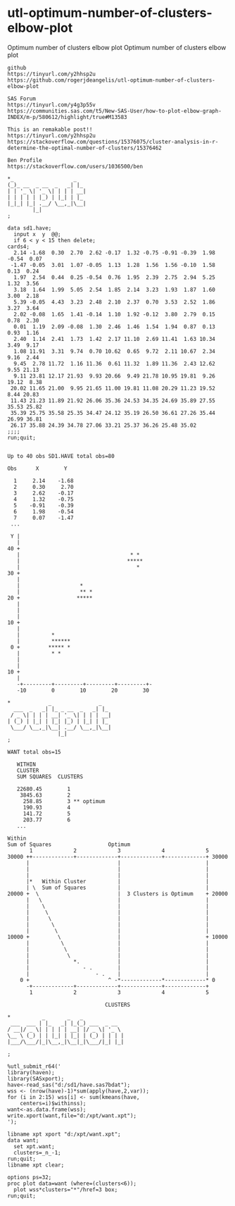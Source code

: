 # utl-optimum-number-of-clusters-elbow-plot
Optimum number of clusters elbow plot
    Optimum number of clusters elbow plot                                                                                    
                                                                                                                             
    github                                                                                                                   
    https://tinyurl.com/y2hhsp2u                                                                                             
    https://github.com/rogerjdeangelis/utl-optimum-number-of-clusters-elbow-plot                                             
                                                                                                                             
    SAS Forum                                                                                                                
    https://tinyurl.com/y4g3p55v                                                                                             
    https://communities.sas.com/t5/New-SAS-User/how-to-plot-elbow-graph-INDEX/m-p/580612/highlight/true#M13583               
                                                                                                                             
    This is an remakable post!!                                                                                              
    https://tinyurl.com/y2hhsp2u                                                                                             
    https://stackoverflow.com/questions/15376075/cluster-analysis-in-r-determine-the-optimal-number-of-clusters/15376462     
                                                                                                                             
    Ben Profile                                                                                                              
    https://stackoverflow.com/users/1036500/ben                                                                              
                                                                                                                             
    *_                   _                                                                                                   
    (_)_ __  _ __  _   _| |_                                                                                                 
    | | '_ \| '_ \| | | | __|                                                                                                
    | | | | | |_) | |_| | |_                                                                                                 
    |_|_| |_| .__/ \__,_|\__|                                                                                                
            |_|                                                                                                              
    ;                                                                                                                        
                                                                                                                             
    data sd1.have;                                                                                                           
      input x  y  @@;                                                                                                        
      if 6 < y < 15 then delete;                                                                                             
    cards4;                                                                                                                  
      2.14 -1.68  0.30  2.70  2.62 -0.17  1.32 -0.75 -0.91 -0.39  1.98 -0.54  0.07                                           
     -1.47 -0.05  3.01  1.07 -0.05  1.13  1.28  1.56  1.56 -0.10  1.58  0.13  0.24                                           
      1.97  2.54  0.44  0.25 -0.54  0.76  1.95  2.39  2.75  2.94  5.25  1.32  3.56                                           
      3.18  1.64  1.99  5.05  2.54  1.85  2.14  3.23  1.93  1.87  1.60  3.00  2.18                                           
      5.39 -0.05  4.43  3.23  2.48  2.10  2.37  0.70  3.53  2.52  1.86  3.27  3.64                                           
      2.02 -0.08  1.65  1.41 -0.14  1.10  1.92 -0.12  3.80  2.79  0.15  0.78  2.30                                           
      0.01  1.19  2.09 -0.08  1.30  2.46  1.46  1.54  1.94  0.87  0.13  0.93  1.16                                           
      2.40  1.14  2.41  1.73  1.42  2.17 11.10  2.69 11.41  1.63 10.34  3.49  9.17                                           
      1.08 11.91  3.31  9.74  0.70 10.62  0.65  9.72  2.11 10.67  2.34  9.16  2.44                                           
      9.45  2.78 11.72  1.16 11.36  0.61 11.32  1.89 11.36  2.43 12.62  9.55 21.13                                           
      9.11 23.81 12.17 21.93  9.93 20.66  9.49 21.78 10.95 19.81  9.26 19.12  8.38                                           
     20.02 11.65 21.00  9.95 21.65 11.00 19.81 11.08 20.29 11.23 19.52  8.44 20.83                                           
     11.43 21.23 11.89 21.92 26.06 35.36 24.53 34.35 24.69 35.89 27.55 35.53 25.82                                           
     35.39 25.75 35.58 25.35 34.47 24.12 35.19 26.50 36.61 27.26 35.44 26.99 36.81                                           
     26.17 35.88 24.39 34.78 27.06 33.21 25.37 36.26 25.48 35.02                                                             
    ;;;;                                                                                                                     
    run;quit;                                                                                                                
                                                                                                                             
                                                                                                                             
    Up to 40 obs SD1.HAVE total obs=80                                                                                       
                                                                                                                             
    Obs      X        Y                                                                                                      
                                                                                                                             
      1     2.14    -1.68                                                                                                    
      2     0.30     2.70                                                                                                    
      3     2.62    -0.17                                                                                                    
      4     1.32    -0.75                                                                                                    
      5    -0.91    -0.39                                                                                                    
      6     1.98    -0.54                                                                                                    
      7     0.07    -1.47                                                                                                    
     ...                                                                                                                     
                                                                                                                             
     Y |                                                                                                                     
       |                                                                                                                     
    40 +                                                                                                                     
       |                                   * *                                                                               
       |                                  *****                                                                              
       |                                     *                                                                               
    30 +                                                                                                                     
       |                                                                                                                     
       |                   *                                                                                                 
       |                   ** *                                                                                              
    20 +                  *****                                                                                              
       |                                                                                                                     
       |                                                                                                                     
       |                                                                                                                     
    10 +                                                                                                                     
       |                                                                                                                     
       |          *                                                                                                          
       |          ******                                                                                                     
     0 +         ***** *                                                                                                     
       |          * *                                                                                                        
       |                                                                                                                     
       |                                                                                                                     
    10 +                                                                                                                     
       |                                                                                                                     
       -+---------+---------+---------+---------+-                                                                           
       -10        0        10        20        30                                                                            
                                                                                                                             
    *            _               _                                                                                           
      ___  _   _| |_ _ __  _   _| |_                                                                                         
     / _ \| | | | __| '_ \| | | | __|                                                                                        
    | (_) | |_| | |_| |_) | |_| | |_                                                                                         
     \___/ \__,_|\__| .__/ \__,_|\__|                                                                                        
                    |_|                                                                                                      
    ;                                                                                                                        
                                                                                                                             
    WANT total obs=15                                                                                                        
                                                                                                                             
       WITHIN                                                                                                                
       CLUSTER                                                                                                               
       SUM SQUARES  CLUSTERS                                                                                                 
                                                                                                                             
       22680.45        1                                                                                                     
        3845.63        2                                                                                                     
         258.85        3 ** optimum                                                                                          
         190.93        4                                                                                                     
         141.72        5                                                                                                     
         203.77        6                                                                                                     
       ...                                                                                                                   
                                                                                                                             
    Within                                                                                                                   
    Sum of Squares                  Optimum                                                                                  
           1             2             3             4             5                                                         
    30000 ++-------------+-------------+-------------+-------------+ 30000                                                   
          |                            |                           |                                                         
          |                            |                           |                                                         
          |                            |                           |                                                         
          |*   Within Cluster          |                           |                                                         
          | \  Sum of Squares          |                           |                                                         
    20000 +  \                         |  3 Clusters is Optimum    + 20000                                                   
          |   \                        |                           |                                                         
          |    \                       |                           |                                                         
          |     \                      |                           |                                                         
          |      \                     |                           |                                                         
          |       \                    |                           |                                                         
          |        \                   |                           |                                                         
    10000 +         \                  |                           + 10000                                                   
          |          \                 |                           |                                                         
          |           \                |                           |                                                         
          |            \               |                           |                                                         
          |              *.            |                           |                                                         
          |                 - .        |                           |                                                         
          |                     - .    |                           |                                                         
        0 +                         ^ -*-------------*-------------* 0                                                       
          -+-------------+-------------+-------------+-------------+                                                         
           1             2             3             4             5                                                         
                                                                                                                             
                                   CLUSTERS                                                                                  
                                                                                                                             
    *          _       _   _                                                                                                 
     ___  ___ | |_   _| |_(_) ___  _ __                                                                                      
    / __|/ _ \| | | | | __| |/ _ \| '_ \                                                                                     
    \__ \ (_) | | |_| | |_| | (_) | | | |                                                                                    
    |___/\___/|_|\__,_|\__|_|\___/|_| |_|                                                                                    
                                                                                                                             
    ;                                                                                                                        
                                                                                                                             
    %utl_submit_r64('                                                                                                        
    library(haven);                                                                                                          
    library(SASxport);                                                                                                       
    have<-read_sas("d:/sd1/have.sas7bdat");                                                                                  
    wss <- (nrow(have)-1)*sum(apply(have,2,var));                                                                            
    for (i in 2:15) wss[i] <- sum(kmeans(have,                                                                               
        centers=i)$withinss);                                                                                                
    want<-as.data.frame(wss);                                                                                                
    write.xport(want,file="d:/xpt/want.xpt");                                                                                
    ');                                                                                                                      
                                                                                                                             
    libname xpt xport "d:/xpt/want.xpt";                                                                                     
    data want;                                                                                                               
      set xpt.want;                                                                                                          
      clusters=_n_-1;                                                                                                        
    run;quit;                                                                                                                
    libname xpt clear;                                                                                                       
                                                                                                                             
    options ps=32;                                                                                                           
    proc plot data=want (where=(clusters<6));                                                                                
      plot wss*clusters="*"/href=3 box;                                                                                      
    run;quit;                                                                                                                
                                                                                                                             
                                                                                                                             
